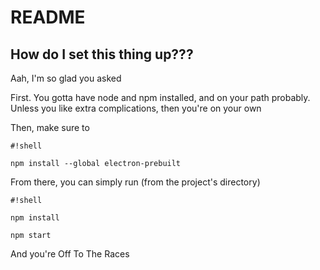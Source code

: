 # README #

## How do I set this thing up??? ##
Aah, I'm so glad you asked

First. You gotta have node and npm installed, and on your path probably. Unless you like extra complications, then you're on your own

Then, make sure to
```
#!shell

npm install --global electron-prebuilt
```

From there, you can simply run (from the project's directory)
```
#!shell

npm install

npm start
```
And you're Off To The Races